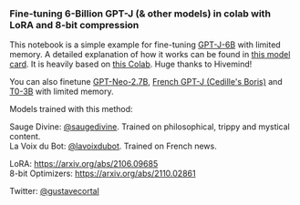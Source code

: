 ### Fine-tuning 6-Billion GPT-J (& other models) in colab with LoRA and 8-bit compression

This notebook is a simple example for fine-tuning [GPT-J-6B](https://huggingface.co/EleutherAI/gpt-j-6B) with limited memory. A detailed explanation of how it works can be found in [this model card](https://huggingface.co/hivemind/gpt-j-6B-8bit). It is heavily based on [this Colab](https://colab.research.google.com/drive/1ft6wQU0BhqG5PRlwgaZJv2VukKKjU4Es#scrollTo=vfdLQHOuEU7h). Huge thanks to Hivemind!

You can also finetune [GPT-Neo-2.7B](https://huggingface.co/gustavecortal/gpt-neo-2.7B-8bit), [French GPT-J (Cedille's Boris)](https://huggingface.co/gustavecortal/fr-boris-8bit) and [T0-3B](https://huggingface.co/gustavecortal/T0_3B-8bit) with limited memory.

Models trained with this method:

Sauge Divine: [@saugedivine](https://twitter.com/saugedivine). Trained on philosophical, trippy and mystical content.  
La Voix du Bot: [@lavoixdubot](https://twitter.com/lavoixdubot). Trained on French news.

LoRA: https://arxiv.org/abs/2106.09685  
8-bit Optimizers: https://arxiv.org/abs/2110.02861  

Twitter: [@gustavecortal](https://twitter.com/gustavecortal)
